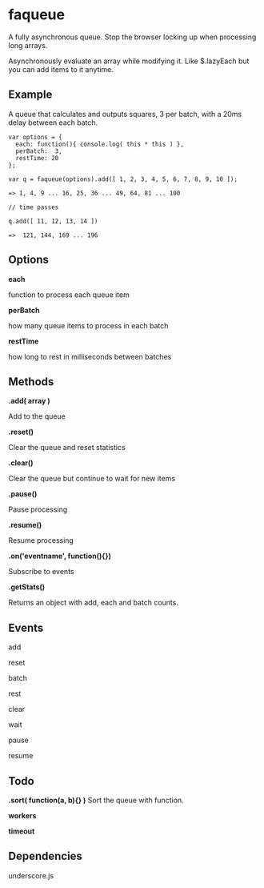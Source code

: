 faqueue
=======

A fully asynchronous queue. Stop the browser locking up when processing long arrays. 

Asynchronously evaluate an array while modifying it. Like $.lazyEach but you can add items to it anytime. 

Example
-------

A queue that calculates and outputs squares, 3 per batch, with a 20ms delay between each batch.

    var options = {
      each: function(){ console.log( this * this ) },
      perBatch:  3,
      restTime: 20
    };

    var q = faqueue(options).add([ 1, 2, 3, 4, 5, 6, 7, 8, 9, 10 ]);
    
    => 1, 4, 9 ... 16, 25, 36 ... 49, 64, 81 ... 100

    // time passes
    
    q.add([ 11, 12, 13, 14 ])
    
    =>  121, 144, 169 ... 196


Options
-------

__each__

function to process each queue item

__perBatch__

how many queue items to process in each batch

__restTime__

how long to rest in milliseconds between batches



Methods
-------

__.add( array )__

Add to the queue

__.reset()__

Clear the queue and reset statistics

__.clear()__

Clear the queue but continue to wait for new items

__.pause()__

Pause processing

__.resume()__

Resume processing

__.on('eventname', function(){})__

Subscribe to events

__.getStats()__

Returns an object with add, each and batch counts.


Events
------

add

reset

batch

rest

clear

wait

pause

resume






Todo
----

__.sort( function(a, b){} )__
Sort the queue with function.

__workers__

__timeout__


Dependencies
------------

underscore.js



